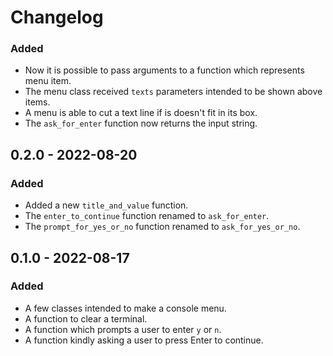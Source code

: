 # Changelog

<!-- ## [Unreleased] -->

### Added

- Now it is possible to pass arguments to a function which represents menu item.
- The menu class received `texts` parameters intended to be shown above items.
- A menu is able to cut a text line if is doesn't fit in its box.
- The `ask_for_enter` function now returns the input string.

## 0.2.0 - 2022-08-20

### Added

- Added a new `title_and_value` function.
- The `enter_to_continue` function renamed to `ask_for_enter`.
- The `prompt_for_yes_or_no` function renamed to `ask_for_yes_or_no`.

## 0.1.0 - 2022-08-17

### Added

- A few classes intended to make a console menu.
- A function to clear a terminal.
- A function which prompts a user to enter `y` or `n`.
- A function kindly asking a user to press Enter to continue.